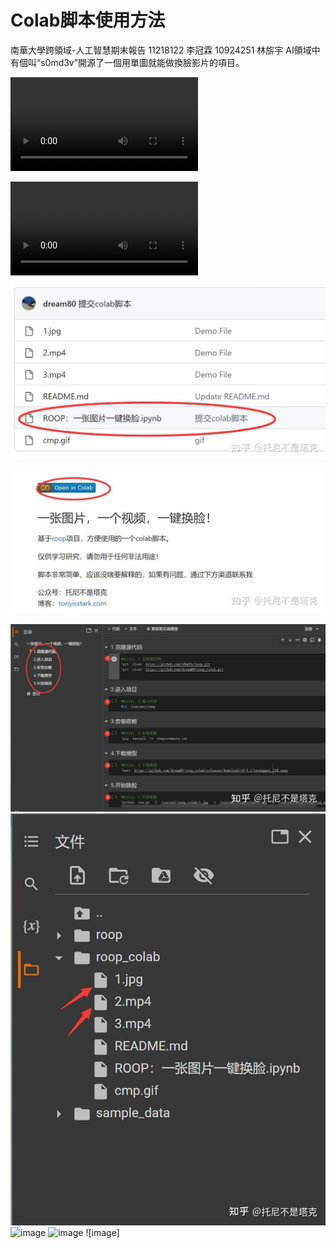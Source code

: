 # Colab脚本使用方法
南華大學跨領域-人工智慧期末報告 11218122 李冠霖 10924251 林旂宇
AI領域中有個叫“s0md3v”開源了一個用單圖就能做換臉影片的項目。

![Open In Colab](2e7d3d0c-ff8f-11ed-9445-3230499d93ea-v1_f4_t2_4MeL38Rc.mp4)


![Open In Colab](635bb0a8-ff8f-11ed-a8a0-c2ffe91c690b-v1_f4_t2_Abw9L9AJ.mp4)

![image](v2-94a7325c17fddb7357a6b6e6f2914503_1440w.jpg)

![image](v2-e9266f950524950750ce2393b4727139_1440w.jpg)

![image](v2-a8854f717e5d96bbe4cae26ade58d29f_1440w.jpg)
![image](v2-9078ad2ee452fcad846d94d5984206e7_1440w.jpg)
![image]()
![image]()
![image]

